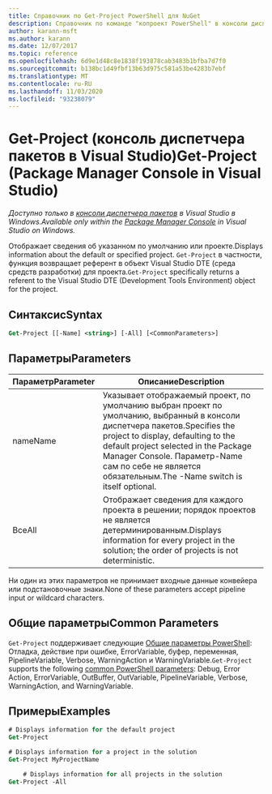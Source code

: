 ```yaml
---
title: Справочник по Get-Project PowerShell для NuGet
description: Справочник по команде "копроект PowerShell" в консоли диспетчера пакетов NuGet в Visual Studio.
author: karann-msft
ms.author: karann
ms.date: 12/07/2017
ms.topic: reference
ms.openlocfilehash: 6d9e1d48c8e1838f193878cab3483b1bfba7d7f0
ms.sourcegitcommit: b138bc1d49fbf13b63d975c581a53be4283b7ebf
ms.translationtype: MT
ms.contentlocale: ru-RU
ms.lasthandoff: 11/03/2020
ms.locfileid: "93238079"
---
```

# <a name="get-project-package-manager-console-in-visual-studio"></a><span data-ttu-id="63335-103">Get-Project (консоль диспетчера пакетов в Visual Studio)</span><span class="sxs-lookup"><span data-stu-id="63335-103">Get-Project (Package Manager Console in Visual Studio)</span></span>

<span data-ttu-id="63335-104">*Доступно только в [консоли диспетчера пакетов](../../consume-packages/install-use-packages-powershell.md) в Visual Studio в Windows.*</span><span class="sxs-lookup"><span data-stu-id="63335-104">*Available only within the [Package Manager Console](../../consume-packages/install-use-packages-powershell.md) in Visual Studio on Windows.*</span></span>

<span data-ttu-id="63335-105">Отображает сведения об указанном по умолчанию или проекте.</span><span class="sxs-lookup"><span data-stu-id="63335-105">Displays information about the default or specified project.</span></span> <span data-ttu-id="63335-106">`Get-Project` в частности, функция возвращает референт в объект Visual Studio DTE (среда средств разработки) для проекта.</span><span class="sxs-lookup"><span data-stu-id="63335-106">`Get-Project` specifically returns a referent to the Visual Studio DTE (Development Tools Environment) object for the project.</span></span>

## <a name="syntax"></a><span data-ttu-id="63335-107">Синтаксис</span><span class="sxs-lookup"><span data-stu-id="63335-107">Syntax</span></span>

```ps
Get-Project [[-Name] <string>] [-All] [<CommonParameters>]
```

## <a name="parameters"></a><span data-ttu-id="63335-108">Параметры</span><span class="sxs-lookup"><span data-stu-id="63335-108">Parameters</span></span>

| <span data-ttu-id="63335-109">Параметр</span><span class="sxs-lookup"><span data-stu-id="63335-109">Parameter</span></span> | <span data-ttu-id="63335-110">Описание</span><span class="sxs-lookup"><span data-stu-id="63335-110">Description</span></span> |
| --- | --- |
| <span data-ttu-id="63335-111">name</span><span class="sxs-lookup"><span data-stu-id="63335-111">Name</span></span> | <span data-ttu-id="63335-112">Указывает отображаемый проект, по умолчанию выбран проект по умолчанию, выбранный в консоли диспетчера пакетов.</span><span class="sxs-lookup"><span data-stu-id="63335-112">Specifies the project to display, defaulting to the default project selected in the Package Manager Console.</span></span> <span data-ttu-id="63335-113">Параметр-Name сам по себе не является обязательным.</span><span class="sxs-lookup"><span data-stu-id="63335-113">The -Name switch is itself optional.</span></span> |
| <span data-ttu-id="63335-114">Все</span><span class="sxs-lookup"><span data-stu-id="63335-114">All</span></span> | <span data-ttu-id="63335-115">Отображает сведения для каждого проекта в решении; порядок проектов не является детерминированным.</span><span class="sxs-lookup"><span data-stu-id="63335-115">Displays information for every project in the solution; the order of projects is not deterministic.</span></span> |

<span data-ttu-id="63335-116">Ни один из этих параметров не принимает входные данные конвейера или подстановочные знаки.</span><span class="sxs-lookup"><span data-stu-id="63335-116">None of these parameters accept pipeline input or wildcard characters.</span></span>

## <a name="common-parameters"></a><span data-ttu-id="63335-117">Общие параметры</span><span class="sxs-lookup"><span data-stu-id="63335-117">Common Parameters</span></span>

<span data-ttu-id="63335-118">`Get-Project` поддерживает следующие [Общие параметры PowerShell](/powershell/module/microsoft.powershell.core/about/about_commonparameters): Отладка, действие при ошибке, ErrorVariable, буфер, переменная, PipelineVariable, Verbose, WarningAction и WarningVariable.</span><span class="sxs-lookup"><span data-stu-id="63335-118">`Get-Project` supports the following [common PowerShell parameters](/powershell/module/microsoft.powershell.core/about/about_commonparameters): Debug, Error Action, ErrorVariable, OutBuffer, OutVariable, PipelineVariable, Verbose, WarningAction, and WarningVariable.</span></span>

## <a name="examples"></a><span data-ttu-id="63335-119">Примеры</span><span class="sxs-lookup"><span data-stu-id="63335-119">Examples</span></span>

```ps
# Displays information for the default project
Get-Project

# Displays information for a project in the solution
Get-Project MyProjectName

    # Displays information for all projects in the solution
Get-Project -All
```